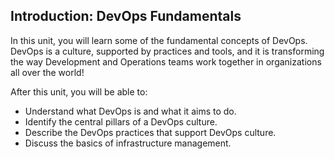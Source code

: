 ## Introduction: DevOps Fundamentals

In this unit, you will learn some of the fundamental concepts of DevOps. DevOps is a culture, supported by practices and tools, and it is transforming the way Development and Operations teams work together in organizations all over the world!

After this unit, you will be able to:

- Understand what DevOps is and what it aims to do.
- Identify the central pillars of a DevOps culture.
- Describe the DevOps practices that support DevOps culture.
- Discuss the basics of infrastructure management.
